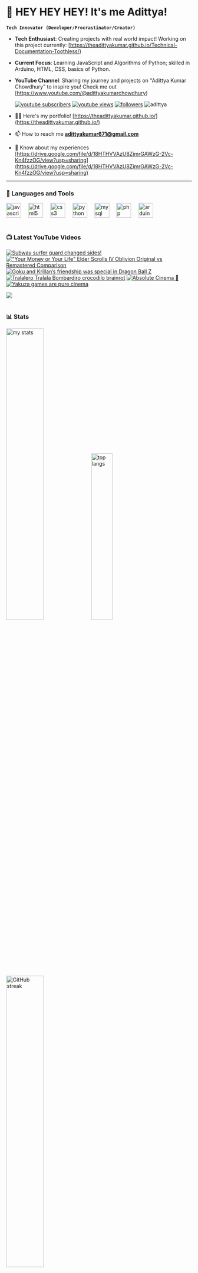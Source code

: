# 👑 HEY HEY HEY! It's me Adittya!

**`Tech Innovator (Developer/Procrastinator/Creator)`**

- **Tech Enthusiast**: Creating projects with real world impact! Working on this project currently: [https://theadittyakumar.github.io/Technical-Documentation-Toothless/)
- **Current Focus**: Learning JavaScript and Algorithms of Python; skilled in Arduino, HTML, CSS, basics of Python.
- **YouTube Channel**: Sharing my journey and projects on "Adittya Kumar Chowdhury" to inspire you! Check me out [https://www.youtube.com/@adittyakumarchowdhury) 

   <p align="left">
      <a href="https://www.youtube.com/channel/UCu68HfYtlcXFI7kNhnSdspA?sub_confirmation=1">
         <img alt="youtube subscribers" title="Subscribe to my YouTube channel" src="https://custom-icon-badges.demolab.com/youtube/channel/subscribers/UCu68HfYtlcXFI7kNhnSdspA?color=%23E05D44&label=SUBSCRIBE&logo=video&logoColor=white&style=for-the-badge&labelColor=CE4630"/></a> 
      <a href="https://www.youtube.com/c/adittyakumarchowdhury">
         <img alt="youtube views" title="YouTube views" src="https://custom-icon-badges.demolab.com/youtube/channel/views/UCu68HfYtlcXFI7kNhnSdspA?color=%23E1AD0E&logo=eye&logoColor=white&style=for-the-badge&labelColor=C79600"/></a> 
      <a href="https://github.com/TheAdittyaKumar?tab=followers">
         <img alt="followers" title="Follow me on Github" src="https://custom-icon-badges.demolab.com/github/followers/TheAdittyaKumar?color=236ad3&labelColor=1155ba&style=for-the-badge&logo=person-add&label=Follow&logoColor=white"/></a>
      <img src="https://komarev.com/ghpvc/?username=TheAdittyaKumar&label=Profile%20views&color=0e75b6&style=flat" alt="adittya" />
   </p>


- 👨‍💻 Here's my portfolio! [https://theadittyakumar.github.io/](https://theadittyakumar.github.io/)

- 📫 How to reach me **adittyakumar671@gmail.com**

- 📄 Know about my experiences [https://drive.google.com/file/d/18HTHVVAzU8ZimrGAWzG-2Vc-Kn4fzzOG/view?usp=sharing](https://drive.google.com/file/d/18HTHVVAzU8ZimrGAWzG-2Vc-Kn4fzzOG/view?usp=sharing)

---

### 🧰 Languages and Tools

<div align="left">
  <img src="https://cdn.jsdelivr.net/gh/devicons/devicon/icons/javascript/javascript-original.svg" height="40" alt="javascript logo"  />
  <img width="12" />
  <img src="https://cdn.jsdelivr.net/gh/devicons/devicon/icons/html5/html5-original.svg" height="40" alt="html5 logo"  />
  <img width="12" />
  <img src="https://cdn.jsdelivr.net/gh/devicons/devicon/icons/css3/css3-original.svg" height="40" alt="css3 logo"  />
  <img width="12" />
  <img src="https://cdn.jsdelivr.net/gh/devicons/devicon/icons/python/python-original.svg" height="40" alt="python logo"  />
  <img width="12" />
  <img src="https://cdn.jsdelivr.net/gh/devicons/devicon/icons/mysql/mysql-original.svg" height="40" alt="mysql logo"  />
  <img width="12" />
  <img src="https://cdn.jsdelivr.net/gh/devicons/devicon/icons/php/php-original.svg" height="40" alt="php logo"  />
  <img width="12" />
  <img src="https://cdn.jsdelivr.net/gh/devicons/devicon/icons/arduino/arduino-original.svg" height="40" alt="arduino logo"  />
</div>


#

### 📺 Latest YouTube Videos

<!-- BEGIN YOUTUBE-CARDS -->
[![Subway surfer guard changed sides!](https://ytcards.demolab.com/?id=DjPlC7s3P_I&title=Subway+surfer+guard+changed+sides%21&lang=en&timestamp=1745577010&background_color=%230d1117&title_color=%23ffffff&stats_color=%23dedede&max_title_lines=1&width=250&border_radius=5 "Subway surfer guard changed sides!")](https://www.youtube.com/watch?v=DjPlC7s3P_I)
[!["Your Money or Your Life" Elder Scrolls IV Oblivion Original vs Remastered Comparison](https://ytcards.demolab.com/?id=JLpXxT1cSzc&title=%22Your+Money+or+Your+Life%22+Elder+Scrolls+IV+Oblivion+Original+vs+Remastered+Comparison&lang=en&timestamp=1745573918&background_color=%230d1117&title_color=%23ffffff&stats_color=%23dedede&max_title_lines=1&width=250&border_radius=5 "\"Your Money or Your Life\" Elder Scrolls IV Oblivion Original vs Remastered Comparison")](https://www.youtube.com/watch?v=JLpXxT1cSzc)
[![Goku and Krillan’s friendship was special in Dragon Ball Z](https://ytcards.demolab.com/?id=jXmqMNRyY_A&title=Goku+and+Krillan%E2%80%99s+friendship+was+special+in+Dragon+Ball+Z&lang=en&timestamp=1745571672&background_color=%230d1117&title_color=%23ffffff&stats_color=%23dedede&max_title_lines=1&width=250&border_radius=5 "Goku and Krillan’s friendship was special in Dragon Ball Z")](https://www.youtube.com/watch?v=jXmqMNRyY_A)
[![Tralalero Tralala Bombardiro crocodilo brainrot](https://ytcards.demolab.com/?id=RdEMhvIAdsc&title=Tralalero+Tralala+Bombardiro+crocodilo+brainrot&lang=en&timestamp=1745512430&background_color=%230d1117&title_color=%23ffffff&stats_color=%23dedede&max_title_lines=1&width=250&border_radius=5 "Tralalero Tralala Bombardiro crocodilo brainrot")](https://www.youtube.com/watch?v=RdEMhvIAdsc)
[![Absolute Cinema 🙌](https://ytcards.demolab.com/?id=h3tFEo7UKvk&title=Absolute+Cinema+%F0%9F%99%8C&lang=en&timestamp=1745451622&background_color=%230d1117&title_color=%23ffffff&stats_color=%23dedede&max_title_lines=1&width=250&border_radius=5 "Absolute Cinema 🙌")](https://www.youtube.com/watch?v=h3tFEo7UKvk)
[![Yakuza games are pure cinema](https://ytcards.demolab.com/?id=BwzYcVbXang&title=Yakuza+games+are+pure+cinema&lang=en&timestamp=1745427992&background_color=%230d1117&title_color=%23ffffff&stats_color=%23dedede&max_title_lines=1&width=250&border_radius=5 "Yakuza games are pure cinema")](https://www.youtube.com/watch?v=BwzYcVbXang)
<!-- END YOUTUBE-CARDS -->

[<img src="https://custom-icon-badges.demolab.com/badge/-Subscribe%20For%20More-red?style=for-the-badge&logo=video&logoColor=white"/>](https://www.youtube.com/channel/UCu68HfYtlcXFI7kNhnSdspA?sub_confirmation=1)

#

### 📊 Stats

<div align="left">
  <img alt="my stats" width="45%" src="https://github-readme-stats.vercel.app/api?username=TheAdittyaKumar&show_icons=true&hide_border=true&theme=vision-friendly-dark" />
  <img alt="top langs" width="34%" src="https://github-readme-stats.vercel.app/api/top-langs/?username=TheAdittyaKumar&layout=compact&hide_border=true&theme=vision-friendly-dark" />
  <img alt="GitHub streak" width="45%" src="https://github-readme-streak-stats.herokuapp.com/?user=TheAdittyaKumar&theme=vision-friendly-dark&hide_border=true" />

</div>



<!-- ![GitHub Streak](https://streak-stats.demolab.com?user=TheAdittyaKumar&theme=swift&border_radius=4.5) -->
#

